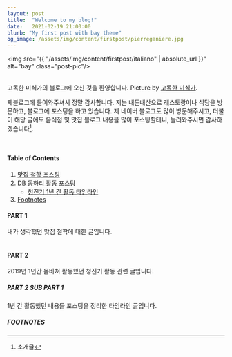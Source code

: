 ```yaml
---
layout: post
title:  "Welcome to my blog!"
date:   2021-02-19 21:00:00
blurb: "My first post with bay theme"
og_image: /assets/img/content/firstpost/pierreganiere.jpg
---
```


<img src="{{ "/assets/img/content/firstpost/italiano" | absolute_url }}" alt="bay" class="post-pic"/>
<br />
<br />

고독한 미식가의 블로그에 오신 것을 환영합니다.
Picture by [고독한 미식가](https://blog.naver.com/okinet66).

제블로그에 들어와주셔서 정말 감사합니다. 저는 내돈내산으로 레스토랑이나 식당을 방문하고, 블로그에 포스팅을 하고 있습니다. 제 네이버 블로그도 많이 방문해주시고, 더불어 해당 글에도 음식점 및 맛집 블로그 내용을 많이 포스팅할테니, 놀러와주시면 감사하겠습니다[^1].

<br />


#### Table of Contents
1. [맛집 철학 포스팅](https://blog.naver.com/okinet66/220779111723)
2. [DB 동하리 활동 포스팅](https://blog.naver.com/okinet66/221778251247)
    * [청진기 1년 간 활동 타임라인](https://blog.naver.com/okinet66/221778251247)
3. [Footnotes](#footnotes)

#### PART 1
내가 생각했던 맛집 철학에 대한 글입니다.
<br />
<br />

#### PART 2
2019년 1년간 몸바쳐 활동했던 청진기 활동 관련 글입니다.
<br />

##### PART 2 SUB PART 1
1년 간 활동했던 내용들 포스팅을 정리한 타임라인 글입니다.
<br />

##### FOOTNOTES

[^1]: 소개글
